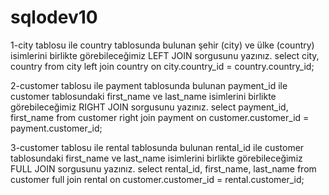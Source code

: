 # sqlodev10

1-city tablosu ile country tablosunda bulunan şehir (city) ve ülke (country) isimlerini birlikte görebileceğimiz LEFT JOIN sorgusunu yazınız.
select city, country from city
left join country on city.country_id = country.country_id;

2-customer tablosu ile payment tablosunda bulunan payment_id ile customer tablosundaki first_name ve last_name isimlerini birlikte görebileceğimiz RIGHT JOIN sorgusunu yazınız.
select payment_id, first_name from customer
right join payment on customer.customer_id = payment.customer_id;

3-customer tablosu ile rental tablosunda bulunan rental_id ile customer tablosundaki first_name ve last_name isimlerini birlikte görebileceğimiz FULL JOIN sorgusunu yazınız.
select rental_id, first_name, last_name from customer
full join rental on customer.customer_id = rental.customer_id;
